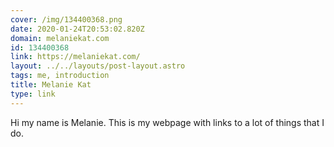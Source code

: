 ```yaml
---
cover: /img/134400368.png
date: 2020-01-24T20:53:02.820Z
domain: melaniekat.com
id: 134400368
link: https://melaniekat.com/
layout: ../../layouts/post-layout.astro
tags: me, introduction
title: Melanie Kat
type: link
---
```


Hi my name is Melanie. This is my webpage with links to a lot of things that I do.
